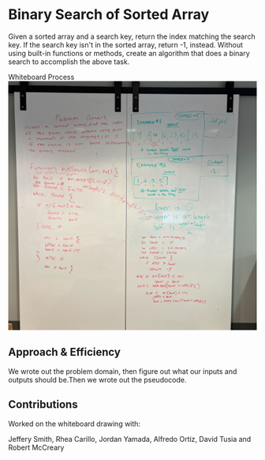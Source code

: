 # Binary Search of Sorted Array

Given a sorted array and a search key, return the index matching the search key. If the search key isn't in the sorted array, return -1, instead. Without using built-in functions or methods, create an algorithm that does a binary search to accomplish the above task.

Whiteboard Process
![Code Challenge 03](./images/code-challenge-3.jpg)

## Approach & Efficiency
We wrote out the problem domain, then figure out what our inputs and outputs should be.Then we wrote out the pseudocode.


## Contributions
Worked on the whiteboard drawing with:

Jeffery Smith, Rhea Carillo, Jordan Yamada, Alfredo Ortiz, David Tusia and Robert McCreary
